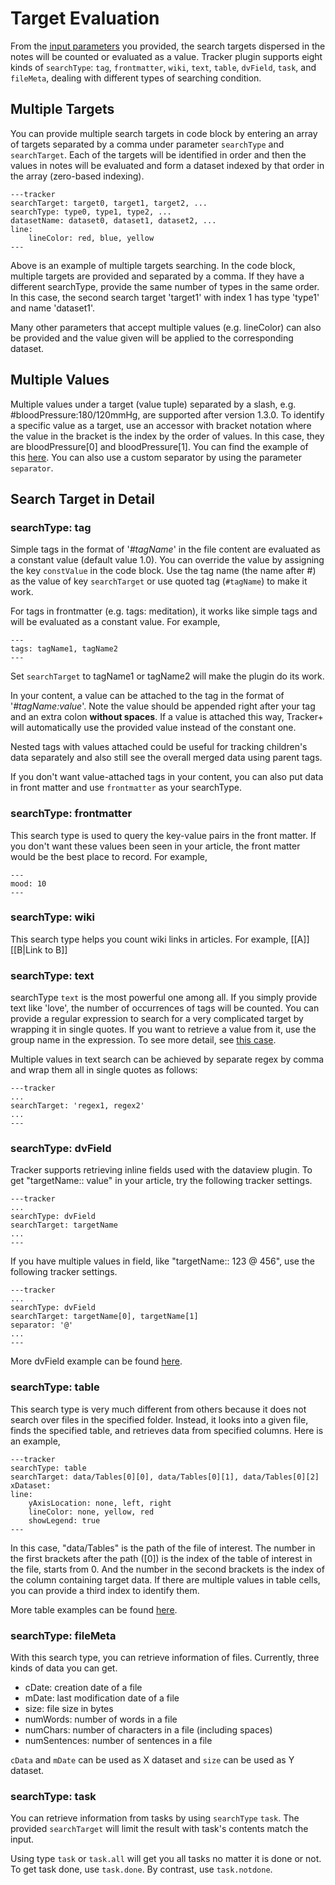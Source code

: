 # Target Evaluation

From the [input parameters](https://github.com/greater-than/Obsidian-Tracker-Plus/blob/main/docs/InputParameters.md) you provided, the search targets dispersed in the notes will be counted or evaluated as a value. Tracker plugin supports eight kinds of `searchType`: `tag`, `frontmatter`, `wiki`, `text`, `table`, `dvField`, `task`, and `fileMeta`, dealing with different types of searching condition.

## Multiple Targets

You can provide multiple search targets in code block by entering an array of targets separated by a comma under parameter `searchType` and `searchTarget`. Each of the targets will be identified in order and then the values in notes will be evaluated and form a dataset indexed by that order in the array (zero-based indexing).

```
---tracker
searchTarget: target0, target1, target2, ...
searchType: type0, type1, type2, ...
datasetName: dataset0, dataset1, dataset2, ...
line:
    lineColor: red, blue, yellow
---
```

Above is an example of multiple targets searching. In the code block, multiple targets are provided and separated by a comma. If they have a different searchType, provide the same number of types in the same order. In this case, the second search target 'target1' with index 1 has type 'type1' and name 'dataset1'.

Many other parameters that accept multiple values (e.g. lineColor) can also be provided and the value given will be applied to the corresponding dataset.

## Multiple Values

Multiple values under a target (value tuple) separated by a slash, e.g. #bloodPressure:180/120mmHg, are supported after version 1.3.0. To identify a specific value as a target, use an accessor with bracket notation where the value in the bracket is the index by the order of values. In this case, they are bloodPressure[0] and bloodPressure[1]. You can find the example of this [here](https://github.com/greater-than/Obsidian-Tracker-Plus/blob/main/examples/BloodPressureTracker.md). You can also use a custom separator by using the parameter `separator`.

## Search Target in Detail

### searchType: tag

Simple tags in the format of '_#tagName_' in the file content are evaluated as a constant value (default value 1.0). You can override the value by assigning the key `constValue` in the code block. Use the tag name (the name after #) as the value of key `searchTarget` or use quoted tag (`#tagName`) to make it work.

For tags in frontmatter (e.g. tags: meditation), it works like simple tags and will be evaluated as a constant value. For example,

```
---
tags: tagName1, tagName2
---
```

Set `searchTarget` to tagName1 or tagName2 will make the plugin do its work.

In your content, a value can be attached to the tag in the format of '_#tagName:value_'. Note the value should be appended right after your tag and an extra colon **without spaces**. If a value is attached this way, Tracker+ will automatically use the provided value instead of the constant one.

Nested tags with values attached could be useful for tracking children's data separately and also still see the overall merged data using parent tags.

If you don't want value-attached tags in your content, you can also put data in front matter and use `frontmatter` as your searchType.

### searchType: frontmatter

This search type is used to query the key-value pairs in the front matter. If you don't want these values been seen in your article, the front matter would be the best place to record. For example,

```
---
mood: 10
---
```

### searchType: wiki

This search type helps you count wiki links in articles. For example,
[[A]]
[[B|Link to B]]

### searchType: text

searchType `text` is the most powerful one among all. If you simply provide text like 'love', the number of occurrences of tags will be counted. You can provide a regular expression to search for a very complicated target by wrapping it in single quotes. If you want to retrieve a value from it, use the group name in the expression. To see more detail, see [this case](https://github.com/greater-than/Obsidian-Tracker-Plus/blob/main/examples/TestRegex.md).

Multiple values in text search can be achieved by separate regex by comma and wrap them all in single quotes as follows:

```
---tracker
...
searchTarget: 'regex1, regex2'
...
---
```

### searchType: dvField

Tracker supports retrieving inline fields used with the dataview plugin. To get "targetName:: value" in your article, try the following tracker settings.

```
---tracker
...
searchType: dvField
searchTarget: targetName
...
---
```

If you have multiple values in field, like "targetName:: 123 @ 456", use the following tracker settings.
<br>

```
---tracker
...
searchType: dvField
searchTarget: targetName[0], targetName[1]
separator: '@'
...
---
```

More dvField example can be found [here](https://github.com/greater-than/Obsidian-Tracker-Plus/blob/main/examples/TestMultipleTargesMultipleValues.md#multiple-values-in-dvfield-dataview-inline-field).

### searchType: table

This search type is very much different from others because it does not search over files in the specified folder. Instead, it looks into a given file, finds the specified table, and retrieves data from specified columns. Here is an example,

```
---tracker
searchType: table
searchTarget: data/Tables[0][0], data/Tables[0][1], data/Tables[0][2]
xDataset:
line:
    yAxisLocation: none, left, right
    lineColor: none, yellow, red
    showLegend: true
---
```

In this case, "data/Tables" is the path of the file of interest. The number in the first brackets after the path ([0]) is the index of the table of interest in the file, starts from 0. And the number in the second brackets is the index of the column containing target data. If there are multiple values in table cells, you can provide a third index to identify them.

More table examples can be found [here](https://github.com/greater-than/Obsidian-Tracker-Plus/blob/main/examples/TestTable.md).

### searchType: fileMeta

With this search type, you can retrieve information of files. Currently, three kinds of data you can get.

- cDate: creation date of a file
- mDate: last modification date of a file
- size: file size in bytes
- numWords: number of words in a file
- numChars: number of characters in a file (including spaces)
- numSentences: number of sentences in a file

`cData` and `mDate` can be used as X dataset and `size` can be used as Y dataset.

### searchType: task

You can retrieve information from tasks by using `searchType` `task`.
The provided `searchTarget` will limit the result with task's contents match the input.

Using type `task` or `task.all` will get you all tasks no matter it is done or not.
To get task done, use `task.done`. By contrast, use `task.notdone`.
